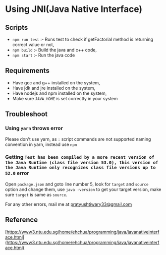 # Using JNI(Java Native Interface)

## Scripts

- `npm run test` :- Runs test to check if getFactorial method is returning correct value or not,
- `npm build` :- Build the java and c++ code,
- `npm start` :- Run the java code

## Requirements

- Have gcc and g++ installed on the system,
- Have jdk and jre installed on the system,
- Have nodejs and npm installed on the system,
- Make sure `JAVA_HOME` is set correctly in your system

## Troubleshoot

### Using `yarn` throws error

Please don't use yarn, as `:` script commands are not supported naming convention in yarn, instead use `npm`

### Getting `Test has been compiled by a more recent version of the Java Runtime (class file version 53.0), this version of the Java Runtime only recognizes class file versions up to 52.0` error

Open `package.json` and goto line number 5, look for `target` and `source` option and change them, use `java -version` to get your target version, make sure `target` is same as `source`.

For any other errors, mail me at [pratyushtiwary33@gmail.com](mailto:pratyushtiwary33@gmail.com)

## Reference

[https://www3.ntu.edu.sg/home/ehchua/programming/java/javanativeinterface.html](https://www3.ntu.edu.sg/home/ehchua/programming/java/javanativeinterface.html)
